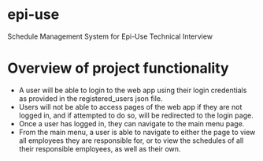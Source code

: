 # epi-use
Schedule Management System for Epi-Use Technical Interview

# Overview of project functionality
- A user will be able to login to the web app using their login credentials as provided in the registered_users json file.
- Users will not be able to access pages of the web app if they are not logged in, and if attempted to do so, will be redirected to the login page.
- Once a user has logged in, they can navigate to the main menu page. 
- From the main menu, a user is able to navigate to either the page to view all employees they are responsible for, or to view the schedules of all their responsible employees, as well as their own.
